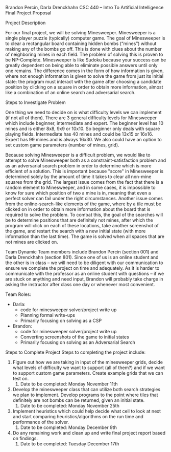 ﻿Brandon Percin, Darla Drenckhahn
                                                        CSC 440 – Intro To Artificial Intelligence
                                                        Final Project Proposal 


Project Description


For our final project, we will be solving Minesweeper. Minesweeper is a single player puzzle (typically) computer game. The goal of Minesweeper is to clear a rectangular board containing hidden bombs (“mines”) without making any of the bombs go off. This is done with clues about the number of neighboring mines in each field. The problem of solving this is proven to be NP-Complete. Minesweeper is like Sudoku because your success can be greatly dependent on being able to eliminate possible answers until only one remains. The difference comes in the form of how information is given, where not enough information is given to solve the game from just its initial state: the program must interact with the game after choosing a candidate position by clicking on a square in order to obtain more information, almost like a combination of an online search and adversarial search.  




Steps to Investigate Problem


One thing we need to decide on is what difficulty levels we can implement (if not all of them). There are 3 general difficulty levels for Minesweeper which include beginner, intermediate and expert. The beginner level has 10 mines and is either 8x8, 9x9 or 10x10. So beginner only deals with square playing fields. Intermediate has 40 mines and could be 13x15 or 16x16. Expert has 99 mines and is always 16x30. We also could have an option to set custom game parameters (number of mines, grid).


Because solving Minesweeper is a difficult problem, we would like to attempt to solve Minesweeper both as a constraint-satisfaction problem and as an adversarial search problem in order to determine which is more efficient of a solution. This is important because "score" in Minesweeper is determined solely by the amount of time it takes to clear all non-mine squares from the grid. The largest issue comes from the fact that there is a random element to Minesweeper, and in some cases, it is impossible to know for sure which position of two a mine is in, meaning that even a perfect solver can fail under the right circumstances. Another issue comes from the online-search-like elements of the game, where by a tile must be clicked on in order to obtain more information about the board that is required to solve the problem. To combat this, the goal of the searches will be to determine positions that are definitely not mines, after which the program will click on each of these locations, take another screenshot of the game, and restart the search with a new initial state (with more information than the last time). The game is solved when all spaces that are not mines are clicked on.


Team Dynamic
Team members include Brandon Percin (section 001) and Darla Drenckhahn (section 801). Since one of us is an online student and the other is in class – we will need to be diligent with our communication to ensure we complete the project on time and adequately. As it is harder to communicate with the professor as an online student with questions – if we are stuck on anything and need input, Brandon will probably take charge in asking the instructor after class one day or whenever most convenient. 


Team Roles: 
* Darla: 
   * code for minesweeper solver/project write up
   * Planning formal write-ups
   * Primarily focusing on solving as a CSP
* Brandon:
   *  code for minesweeper solver/project write up
   * Converting screenshots of the game to initial states
   * Primarily focusing on solving as an Adversarial Search


Steps to Complete Project
Steps to completing the project include: 


1. Figure out how we are taking in input of the minesweeper grids, decide what levels of difficulty we want to support (all of them?) and if we want to support custom game parameters. Create example grids that we can test on.
   1. Date to be completed: Monday November 11th 
2. Develop the minesweeper class that can utilize both search strategies we plan to implement. Develop programs to the point where tiles that definitely are not bombs can be returned, given an initial state.
   1. Date to be completed: Monday November 25th 
3. Implement heuristics which could help decide what cell to look at next and start comparing heuristics/algorithms on the run time and performance of the solver.
   1. Date to be completed: Monday December 9th 
4. Do any remaining work and clean up and write final project report based on findings. 
   1. Date to be completed: Tuesday December 17th